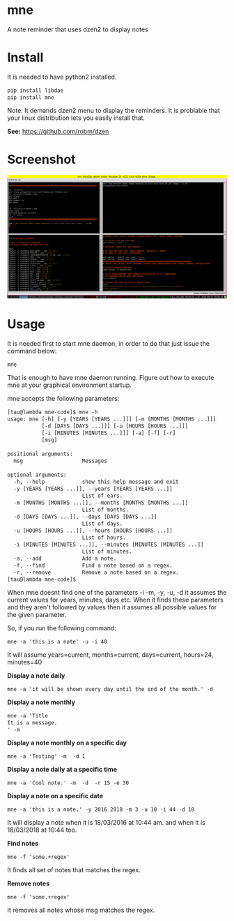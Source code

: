 mne
===

A note reminder that uses dzen2 to display notes

Install
=======

It is needed to have python2 installed.

    pip install libdae
    pip install mne

Note: It demands dzen2 menu to display the reminders.
It is problable that your linux distribution lets you easily
install that.

**See:** https://github.com/robm/dzen

Screenshot
==========

![screenshot-1](screenshot-1.jpg)

Usage
=====

It is needed first to start mne daemon, in order to do that just issue the command below:

    mne

That is enough to have mne daemon running. Figure out how to execute mne at your graphical environment startup.

mne accepts the following parameters:

    [tau@lambda mne-code]$ mne -h
    usage: mne [-h] [-y [YEARS [YEARS ...]]] [-m [MONTHS [MONTHS ...]]]
               [-d [DAYS [DAYS ...]]] [-u [HOURS [HOURS ...]]]
               [-i [MINUTES [MINUTES ...]]] [-a] [-f] [-r]
               [msg]
    
    positional arguments:
      msg                   Messages
    
    optional arguments:
      -h, --help            show this help message and exit
      -y [YEARS [YEARS ...]], --years [YEARS [YEARS ...]]
                            List of ears.
      -m [MONTHS [MONTHS ...]], --months [MONTHS [MONTHS ...]]
                            List of months.
      -d [DAYS [DAYS ...]], --days [DAYS [DAYS ...]]
                            List of days.
      -u [HOURS [HOURS ...]], --hours [HOURS [HOURS ...]]
                            List of hours.
      -i [MINUTES [MINUTES ...]], --minutes [MINUTES [MINUTES ...]]
                            List of minutes.
      -a, --add             Add a note.
      -f, --find            Find a note based on a regex.
      -r, --remove          Remove a note based on a regex.
    [tau@lambda mne-code]$     
    
When mne doesnt find one of the parameters -i -m, -y, -u, -d it assumes the current values 
for years, minutes, days etc. When it finds these parameters and they aren't followed by
values then it assumes all possible values for the given parameter.

So, if you run the following command:

    mne -a 'this is a note' -u -i 40

It will assume years=current, months=current, days=current, hours=24, minutes=40

**Display a note daily**

    mne -a 'it will be shown every day until the end of the month.' -d  

**Display a note monthly**
  
    mne -a 'Title
    It is a message.
    ' -m 

**Display a note monthly on a specific day**
  
    mne -a 'Testing' -m  -d 1 
  

**Display a note daily at a specific time**
  
    mne -a 'Cool note.' -m  -d  -r 15 -e 30 
    
    
**Display a note on a specific date**

    
    mne -a 'this is a note.' -y 2016 2018 -m 3 -u 10 -i 44 -d 18

It will display a note when it is 18/03/2016 at 10:44 am. and when it is
18/03/2018 at 10:44 too.

**Find notes**

    mne -f 'some.+regex'

It finds all set of notes that matches the regex.

**Remove notes**

    mne -f 'some.+regex'

It removes all notes whose msg matches the regex.





